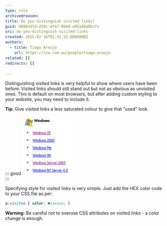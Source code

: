 ```yaml
---
type: rule
archivedreason: 
title: Do you distinguish visited links?
guid: 08983dfd-d39c-4f47-8b69-e92a40a6bcfc
uri: do-you-distinguish-visited-links
created: 2015-02-16T01:41:33.0000000Z
authors: 
  - title: Tiago Araujo
    url: https://ssw.com.au/people/tiago-araujo
related: []
redirects: []

---
```


Distinguishing visited links is very helpful to show where users have been before. Visited links should still stand out but not as obvious as unvisited ones. This is default on most browsers, but after adding custom styling to your website, you may need to include it. 

<!--endintro-->

**Tip:** Give visited links a less saturated colour to give that "used" look.

::: good
![Figure: Good example - Visited links are marked different from unvisited](/rules/do-you-distinguish-visited-links/VisitedLinks.gif)  
:::

Specifying style for visited links is very simple. Just add the HEX color code to your CSS file as per:

``` css
a:visited { color: #xxxxxx; }
```

**Warning:** Be careful not to overuse CSS attributes on visited links - a color change is enough.

